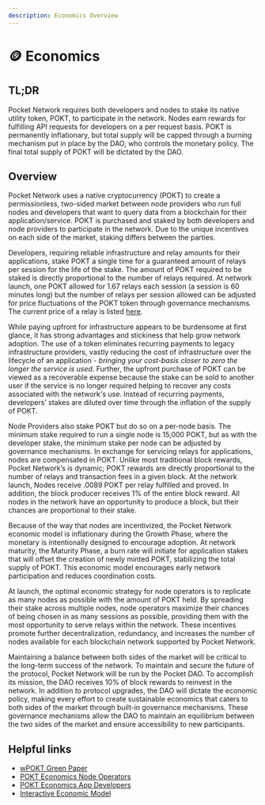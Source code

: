 ```yaml
---
description: Economics Overview
---
```


# 🪙 Economics

## TL;DR

Pocket Network requires both developers and nodes to stake its native utility token, POKT, to participate in the network. Nodes earn rewards for fulfilling API requests for developers on a per request basis. POKT is permanently inflationary, but total supply will be capped through a burning mechanism put in place by the DAO, who controls the monetary policy. The final total supply of POKT will be dictated by the DAO.

## Overview

Pocket Network uses a native cryptocurrency \(POKT\) to create a permissionless, two-sided market between node providers who run full nodes and developers that want to query data from a blockchain for their application/service. POKT is purchased and staked by both developers and node providers to participate in the network. Due to the unique incentives on each side of the market, staking differs between the parties.

Developers, requiring reliable infrastructure and relay amounts for their applications, stake POKT a single time for a guaranteed amount of relays per session for the life of the stake. The amount of POKT required to be staked is directly proportional to the number of relays required. At network launch, one POKT allowed for 1.67 relays each session \(a session is 60 minutes long\) but the number of relays per session allowed can be adjusted for price fluctuations of the POKT token through governance mechanisms. The current price of a relay is listed [here](../../resources/references/protocol-parameters.md#baserelaysperpokt).

While paying upfront for infrastructure appears to be burdensome at first glance, it has strong advantages and stickiness that help grow network adoption. The use of a token eliminates recurring payments to legacy infrastructure providers, vastly reducing the cost of infrastructure over the lifecycle of an application - _bringing your cost-basis closer to zero the longer the service is used_. Further, the upfront purchase of POKT can be viewed as a recoverable expense because the stake can be sold to another user if the service is no longer required helping to recover any costs associated with the network's use. Instead of recurring payments, developers’ stakes are diluted over time through the inflation of the supply of POKT. 

Node Providers also stake POKT but do so on a per-node basis. The minimum stake required to run a single node is 15,000 POKT, but as with the developer stake, the minimum stake per node can be adjusted by governance mechanisms. In exchange for servicing relays for applications, nodes are compensated in POKT. Unlike most traditional block rewards, Pocket Network’s is dynamic; POKT rewards are directly proportional to the number of relays and transaction fees in a given block. At the network launch, Nodes receive .0089 POKT per relay fulfilled and proved. In addition, the block producer receives 1% of the entire block reward. All nodes in the network have an opportunity to produce a block, but their chances are proportional to their stake.

Because of the way that nodes are incentivized, the Pocket Network economic model is inflationary during the Growth Phase, where the monetary is intentionally designed to encourage adoption. At network maturity, the Maturity Phase, a burn rate will initiate for application stakes that will offset the creation of newly minted POKT, stabilizing the total supply of POKT. This economic model encourages early network participation and reduces coordination costs.

At launch, the optimal economic strategy for node operators is to replicate as many nodes as possible with the amount of POKT held. By spreading their stake across multiple nodes, node operators maximize their chances of being chosen in as many sessions as possible, providing them with the most opportunity to serve relays within the network. These incentives promote further decentralization, redundancy, and increases the number of nodes available for each blockchain network supported by Pocket Network.

Maintaining a balance between both sides of the market will be critical to the long-term success of the network. To maintain and secure the future of the protocol, Pocket Network will be run by the Pocket DAO. To accomplish its mission, the DAO receives 10% of block rewards to reinvest in the network. In addition to protocol upgrades, the DAO will dictate the economic policy, making every effort to create sustainable economics that caters to both sides of the market through built-in governance mechanisms. These governance mechanisms allow the DAO to maintain an equilibrium between the two sides of the market and ensure accessibility to new participants.

## Helpful links

* [wPOKT Green Paper](https://forum.pokt.network/t/wpokt-green-paper/400)
* [POKT Economics Node Operators](https://medium.com/pocket-network/pocket-economics-for-node-runners-4f812cc0c18d)
* [POKT Economics App Developers](https://medium.com/pocket-network/pocket-economics-for-app-developers-487a6ce290c2)
* [Interactive Economic Model](https://www.pokt.network/economic-model/)



